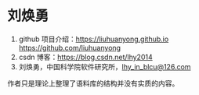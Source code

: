 # 刘焕勇

1. github 项目介绍：<https://liuhuanyong.github.io> <https://github.com/liuhuanyong>
2. csdn 博客：<https://blog.csdn.net/lhy2014>
3. 刘焕勇，中国科学院软件研究所，<lhy_in_blcu@126.com>

作者只是理论上整理了语料库的结构并没有实质的内容。

